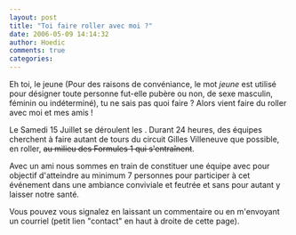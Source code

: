 ```yaml
---
layout: post
title: "Toi faire roller avec moi ?"
date: 2006-05-09 14:14:32
author: Hoedic
comments: true
categories: 
---
```



Eh toi, le jeune (Pour des raisons de convéniance, le mot *jeune* est utilisé pour désigner toute personne fut-elle pubère ou non, de sexe masculin, féminin ou indéterminé), tu ne sais pas quoi faire ? Alors vient faire du roller avec moi et mes amis !

Le Samedi 15 Juillet se déroulent les . Durant 24 heures, des équipes cherchent à faire autant de tours du circuit Gilles Villeneuve que possible, en roller, <strike>au milieu des Formules 1 qui s'entraînent</strike>.

Avec un ami nous sommes en train de constituer une équipe avec pour objectif d'atteindre au minimum 7 personnes pour participer à cet événement dans une ambiance conviviale et feutrée et sans pour autant y laisser notre santé.

Vous pouvez vous signalez en laissant un commentaire ou en m'envoyant un courriel (petit lien "contact" en haut à droite de cette page).

